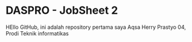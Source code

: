 # DASPRO - JobSheet 2

 HEllo GitHub, ini adalah repository pertama saya Aqsa Herry Prastyo 04, Prodi Teknik informatikas